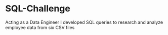 # SQL-Challenge
Acting as a Data Engineer I developed SQL queries to research and analyze employee data from six CSV files
